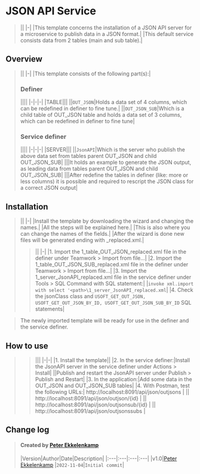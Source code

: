# JSON API Service
> ||
|-|
|This template concerns the installation of a JSON API server for a microservice to publish data in a JSON format.|
|This default service consists data from 2 tables (main and sub table).|
## Overview
> ||
|-|
|This template consists of the following part(s):|
> ### Definer
> ||||
|-|-|-|
|TABLE|||
||`OUT_JSON`|Holds a data set of 4 columns, which can be redefined in definer to fine tune.|
||`OUT_JSON_SUB`|Which is a child table of OUT_JSON table and holds a data set of 3 columns, which can be redefined in definer to fine tune|
> ### Service definer
> ||||
|-|-|-|
|SERVER|||
||`JsonAPI`|Which is the server who publish the above data set from tables parent OUT_JSON and child OUT_JSON_SUB|
|||It holds an example to generate the JSON output, as leading data from tables parent OUT_JSON and child OUT_JSON_SUB|
|||After redefine the tables in definer (like: more or less columns) it is possible and required to rescript the JSON class for a correct JSON output|
## Installation
> ||
|-|
|Install the template by downloading the wizard and changing the names.|
|All the steps will be explained here.|
|This is also where you can change the names of the fields.|
|After the wizard is done new files will be generated ending with _replaced.xml.|
> > ||
|-|
|1. Import the 1_table_OUT_JSON_replaced.xml file in the definer under Teamwork > Import from file...|
|2. Import the 1_table_OUT_JSON_SUB_replaced.xml file in the definer under Teamwork > Import from file...|
|3. Import the 1_server_JsonAPI_replaced.xml file in the service definer under Tools > SQL Command with SQL statement:|
|`invoke xml.import with select '<path>\1_server_JsonAPI_replaced.xml`|
|4. Check the jsonClass class and `USOFT_GET_OUT_JSON, USOFT_GET_OUT_JSON_BY_ID, USOFT_GET_OUT_JSON_SUB_BY_ID` SQL statements|

> The newly imported template will be ready for use in the definer and the service definer.
## How to use
> > |||
|-|-|
|1. Install the template||
|2. In the service definer:|Install the JsonAPI server in the service definer under Actions > Install|
||Publish and restart the JsonAPI server under Publish > Publish and Restart|
|3. In the application:|Add some data in the OUT_JSON and OUT_JSON_SUB tables|
|4. With Postman, test the following URLs:| http://localhost:8091/api/json/outjsons |
|| http://localhost:8091/api/json/outjson/{id} |
|| http://localhost:8091/api/json/outjsonsub/{id} |
|| http://localhost:8091/api/json/outjsonssubs |
## Change log
> #### Created by [Peter Ekkelenkamp](mailto:peter.ekkelenkamp@usoft.com)
>|Version|Author|Date|Description|
|:---|:---|:---|:---|
|v1.0|[Peter Ekkelenkamp](mailto:peter.ekkelenkamp@usoft.com) |`2022-11-04`|`Initial commit`|
